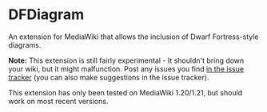 DFDiagram
=========
An extension for MediaWiki that allows the inclusion of Dwarf Fortress-style diagrams.

**Note:** This extension is still fairly experimental - It shouldn't bring down
your wiki, but it might malfunction. Post any issues you find 
[in the issue tracker](https://github.com/lethosor/DFDiagram/issues) 
(you can also make suggestions in the issue tracker).

This extension has only been tested on MediaWiki 1.20/1.21, but should work on most recent versions.
